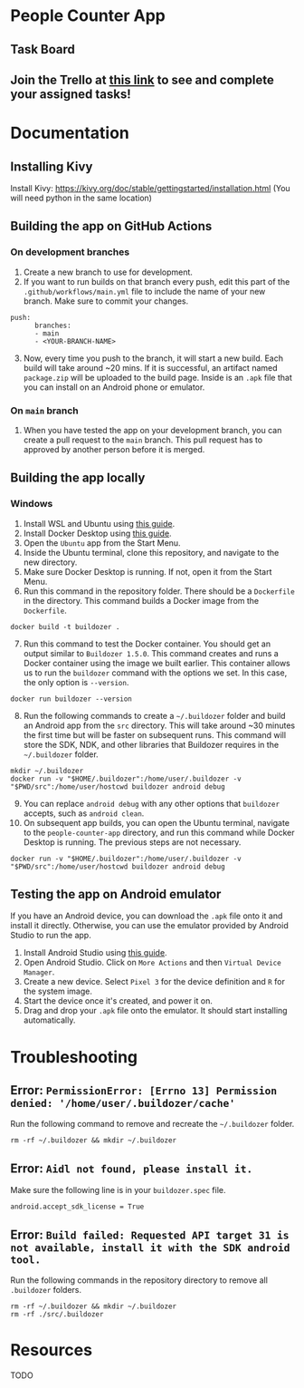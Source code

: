 # People Counter App

## **Task Board**
## Join the Trello at [this link](https://trello.com/invite/b/FXZQRIFY/ATTI4be1d9e37624f00442f8c742c447cac9D96B85AB/people-counter-app) to see and complete your assigned tasks!

# Documentation
## Installing Kivy
Install Kivy: https://kivy.org/doc/stable/gettingstarted/installation.html 
  (You will need python in the same location)

## Building the app on GitHub Actions
### On development branches
1. Create a new branch to use for development.
2. If you want to run builds on that branch every push, edit this part of the `.github/workflows/main.yml` file to include the name of your new branch. Make sure to commit your changes.
```
push:
      branches:
      - main
      - <YOUR-BRANCH-NAME>
```
3. Now, every time you push to the branch, it will start a new build. Each build will take around ~20 mins. If it is successful, an artifact named `package.zip` will be uploaded to the build page. Inside is an `.apk` file that you can install on an Android phone or emulator.

### On `main` branch
1. When you have tested the app on your development branch, you can create a pull request to the `main` branch. This pull request has to approved by another person before it is merged.

## Building the app locally
### Windows
1. Install WSL and Ubuntu using [this guide](https://learn.microsoft.com/en-us/windows/wsl/install).
2. Install Docker Desktop using [this guide](https://docs.docker.com/desktop/install/windows-install/).
3. Open the `Ubuntu` app from the Start Menu.
4. Inside the Ubuntu terminal, clone this repository, and navigate to the new directory.
5. Make sure Docker Desktop is running. If not, open it from the Start Menu.
6. Run this command in the repository folder. There should be a `Dockerfile` in the directory. This command builds a Docker image from the `Dockerfile`.
```
docker build -t buildozer .
```
7. Run this command to test the Docker container. You should get an output similar to `Buildozer 1.5.0`. This command creates and runs a Docker container using the image we built earlier. This container allows us to run the `buildozer` command with the options we set. In this case, the only option is `--version`.
```
docker run buildozer --version
```
8. Run the following commands to create a `~/.buildozer` folder and build an Android app from the `src` directory. This will take around ~30 minutes the first time but will be faster on subsequent runs. This command will store the SDK, NDK, and other libraries that Buildozer requires in the `~/.buildozer` folder.
```
mkdir ~/.buildozer
docker run -v "$HOME/.buildozer":/home/user/.buildozer -v "$PWD/src":/home/user/hostcwd buildozer android debug
```
9. You can replace `android debug` with any other options that `buildozer` accepts, such as `android clean`.
10. On subsequent app builds, you can open the Ubuntu terminal, navigate to the `people-counter-app` directory, and run this command while Docker Desktop is running. The previous steps are not necessary.
```
docker run -v "$HOME/.buildozer":/home/user/.buildozer -v "$PWD/src":/home/user/hostcwd buildozer android debug
```
## Testing the app on Android emulator
If you have an Android device, you can download the `.apk` file onto it and install it directly. Otherwise, you can use the emulator provided by Android Studio to run the app.
1. Install Android Studio using [this guide](https://developer.android.com/studio/install).
2. Open Android Studio. Click on `More Actions` and then `Virtual Device Manager`.
3. Create a new device. Select `Pixel 3` for the device definition and `R` for the system image.
4. Start the device once it's created, and power it on.
5. Drag and drop your `.apk` file onto the emulator. It should start installing automatically.

# Troubleshooting
## Error: `PermissionError: [Errno 13] Permission denied: '/home/user/.buildozer/cache'`
Run the following command to remove and recreate the `~/.buildozer` folder.
```
rm -rf ~/.buildozer && mkdir ~/.buildozer
```

## Error: `Aidl not found, please install it.`
Make sure the following line is in your `buildozer.spec` file.
```
android.accept_sdk_license = True
```

## Error: `Build failed: Requested API target 31 is not available, install it with the SDK android tool.`
Run the following commands in the repository directory to remove all `.buildozer` folders.
```
rm -rf ~/.buildozer && mkdir ~/.buildozer
rm -rf ./src/.buildozer
```
# Resources
TODO

